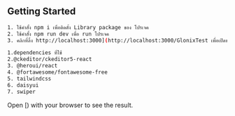 
## Getting Started
```bash
1. ใช้คำสั้ง npm i เพื่อติดตั้ง Library package ของ โปรเจค
2. ใช้คำสั้ง npm run dev เพื่อ run โปรเจค
3. คลิกที่ลิ้ง http://localhost:3000](http://localhost:3000/GlonixTest เพื่อเปิดหน้าเว็บบนบราวเซอร์                                        
```

```bash
1.dependencies ที่ใช้
2.@ckeditor/ckeditor5-react
3. @heroui/react
4. @fortawesome/fontawesome-free
5. tailwindcss
6. daisyui
7. swiper
```



Open [) with your browser to see the result.
